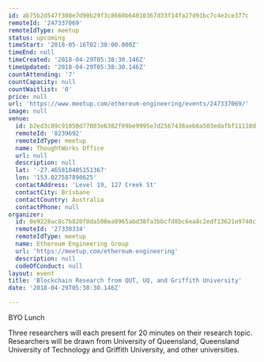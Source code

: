 ```yaml
---
id: ab75b2d547f308e7d90b29f3c8660b64010367d33f14fa27d91bc7c4e2ce377c
remoteId: '247337069'
remoteIdType: meetup
status: upcoming
timeStart: '2018-05-16T02:30:00.000Z'
timeEnd: null
timeCreated: '2018-04-29T05:38:30.146Z'
timeUpdated: '2018-04-29T05:38:30.146Z'
countAttending: '7'
countCapacity: null
countWaitlist: '0'
price: null
url: 'https://www.meetup.com/ethereum-engineering/events/247337069/'
image: null
venue:
  id: b2ed3c89c91050d77803e6382f09be9995e7d2567438aeb6a503edafbf11118d
  remoteId: '8239692'
  remoteIdType: meetup
  name: ThoughtWorks Office
  url: null
  description: null
  lat: '-27.465818405151367'
  lon: '153.027587890625'
  contactAddress: 'Level 19, 127 Creek St'
  contactCity: Brisbane
  contactCountry: Australia
  contactPhone: null
organizer:
  id: 0e9228ac8c7b820f0da500ea8965abd38fa3bbcfd8bc6ea8c2edf13621e9740c
  remoteId: '27330334'
  remoteIdType: meetup
  name: Ethereum Engineering Group
  url: 'https://meetup.com/ethereum-engineering'
  description: null
  codeOfConduct: null
layout: event
title: 'Blockchain Research from QUT, UQ, and Griffith University'
date: '2018-04-29T05:38:30.146Z'

---
```

<p>BYO Lunch</p> <p>Three researchers will each present for 20 minutes on their research topic. Researchers will be drawn from University of Queensland, Queensland University of Technology and Griffith University, and other universities.</p>
